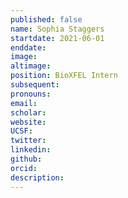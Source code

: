 ```yaml
---
published: false
name: Sophia Staggers
startdate: 2021-06-01
enddate:
image:
altimage:
position: BioXFEL Intern
subsequent:
pronouns:
email:
scholar:
website:
UCSF:
twitter:
linkedin:
github:
orcid:
description:
---
```

